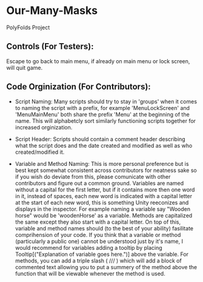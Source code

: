 # Our-Many-Masks
PolyFolds Project

## Controls (For Testers):

Escape to go back to main menu, if already on main menu or lock screen, will quit game.


## Code Orginization (For Contributors):

 - Script Naming:
 Many scripts should try to stay in 'groups' when it comes to naming the script with a prefix, for example 'MenuLockScreen' and 'MenuMainMenu' both share the prefix 'Menu' at the beginning of the name. This will alphabetcly sort similarly functioning scripts together for increased orginization.

 - Script Header:
Scripts should contain a comment header describing what the script does and the date created and modified as well as who created/modified it.

 
 - Variable and Method Naming:
 This is more personal preference but is best kept somewhat consistent across contributors for neatness sake so if you wish do deviate from this, please comunicate with other contributors and figure out a common ground. Variables are named without a capital for the first letter, but if it contains more then one word in it, instead of spaces, each new word is indicated with a capital letter at the start of each new word, this is something Unity reeconizes and displays in the inspector. For example naming a variable say "Wooden horse" would be 'woodenHorse' as a variable.
 Methods are capitalized the same except they also start with a capital letter.
 On top of this, variable and method names should (to the best of your ability) fasilitate comprihension of your code. If you think that a variable or method (particularly a public one) cannot be understood just by it's name, I would recommend for variables adding a tooltip by placing Tooltip[("Explanation of variable goes here.")] above the variable. For methods, you can add a triple slash ( /// ) which will add a block of commented text allowing you to put a summery of the method above the function that will be viewable whenever the method is used.
